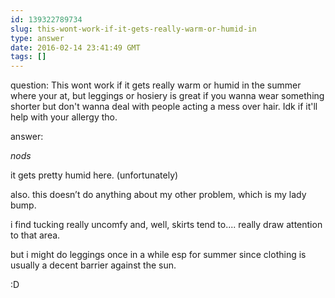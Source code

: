 ```yaml
---
id: 139322789734
slug: this-wont-work-if-it-gets-really-warm-or-humid-in
type: answer
date: 2016-02-14 23:41:49 GMT
tags: []
---
```

question: This wont work if it gets really warm or humid in the summer where your at, but leggings or hosiery is great if you wanna wear something shorter but don't wanna deal with people acting a mess over hair. Idk if it'll help with your allergy tho.

answer: <p>*nods*</p><p>it gets pretty humid here. (unfortunately)</p><p>also. this doesn’t do anything about my other problem, which is my lady bump.</p><p>i find tucking really uncomfy and, well, skirts tend to.... really draw attention to that area.</p><p>but i might do leggings once in a while esp for summer since clothing is usually a decent barrier against the sun.</p><p>:D</p>